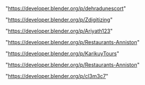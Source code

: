 "https://developer.blender.org/p/dehradunescort"

"https://developer.blender.org/p/Zdigitizing"

"https://developer.blender.org/p/Ariyath123"

"https://developer.blender.org/p/Restaurants-Anniston"

 
"https://developer.blender.org/p/KarikuyTours"


"https://developer.blender.org/p/Restaurants-Anniston"


"https://developer.blender.org/p/cl3m3c7"


 

